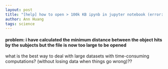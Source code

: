```yaml
---
layout: post
title: "[help] how to open > 100k KB ipynb in jupyter notebook (error: memory too )"
author: Ann Huang
tags: science
---
```


#### problem: i have calculated the minimum distance between the object hits by the subjects but the file is now too large to be opened

what is the best way to deal with large datasets with time-consuming computations? (without losing data when things go wrong)??